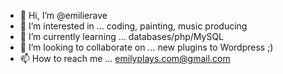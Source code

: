 - 👋 Hi, I’m @emilierave
- 👀 I’m interested in ... coding, painting, music producing
- 🌱 I’m currently learning ... databases/php/MySQL 
- 💞️ I’m looking to collaborate on ... new plugins to Wordpress ;)
- 📫 How to reach me ... emilyplays.com@gmail.com

<!---
emilierave/emilierave is a ✨ special ✨ repository because its `README.md` (this file) appears on your GitHub profile.
You can click the Preview link to take a look at your changes.
--->
